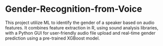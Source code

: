 # Gender-Recognition-from-Voice
This project utilize ML to identify the gender of a speaker based on audio features. It combines feature extraction in R, using sound analysis libraries, with a Python GUI for user-friendly audio file upload and real-time gender prediction using a pre-trained XGBoost model. 
